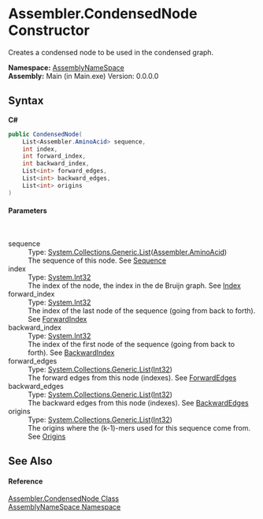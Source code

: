# Assembler.CondensedNode Constructor 
 

Creates a condensed node to be used in the condensed graph.

**Namespace:**&nbsp;<a href="6bcc80ef-5cfd-db5f-1eb2-7297d1c16397">AssemblyNameSpace</a><br />**Assembly:**&nbsp;Main (in Main.exe) Version: 0.0.0.0

## Syntax

**C#**<br />
``` C#
public CondensedNode(
	List<Assembler.AminoAcid> sequence,
	int index,
	int forward_index,
	int backward_index,
	List<int> forward_edges,
	List<int> backward_edges,
	List<int> origins
)
```


#### Parameters
&nbsp;<dl><dt>sequence</dt><dd>Type: <a href="http://msdn2.microsoft.com/en-us/library/6sh2ey19" target="_blank">System.Collections.Generic.List</a>(<a href="6c08d832-b4a6-5a74-e503-fb03127f8c59">Assembler.AminoAcid</a>)<br />The sequence of this node. See <a href="dbcde038-47c5-df1e-7d61-891b4c7f60df">Sequence</a></dd><dt>index</dt><dd>Type: <a href="http://msdn2.microsoft.com/en-us/library/td2s409d" target="_blank">System.Int32</a><br />The index of the node, the index in the de Bruijn graph. See <a href="b8bf3129-27ae-bc17-c7cf-7a825ea8536b">Index</a></dd><dt>forward_index</dt><dd>Type: <a href="http://msdn2.microsoft.com/en-us/library/td2s409d" target="_blank">System.Int32</a><br />The index of the last node of the sequence (going from back to forth). See <a href="af1b7f87-d5d2-ba9a-d3bf-49f62e746314">ForwardIndex</a></dd><dt>backward_index</dt><dd>Type: <a href="http://msdn2.microsoft.com/en-us/library/td2s409d" target="_blank">System.Int32</a><br />The index of the first node of the sequence (going from back to forth). See <a href="a1bbdfb9-f1ec-fb97-3f60-656e6eff3875">BackwardIndex</a></dd><dt>forward_edges</dt><dd>Type: <a href="http://msdn2.microsoft.com/en-us/library/6sh2ey19" target="_blank">System.Collections.Generic.List</a>(<a href="http://msdn2.microsoft.com/en-us/library/td2s409d" target="_blank">Int32</a>)<br />The forward edges from this node (indexes). See <a href="344edc37-2602-e5dc-3de8-58a2cba2c45b">ForwardEdges</a></dd><dt>backward_edges</dt><dd>Type: <a href="http://msdn2.microsoft.com/en-us/library/6sh2ey19" target="_blank">System.Collections.Generic.List</a>(<a href="http://msdn2.microsoft.com/en-us/library/td2s409d" target="_blank">Int32</a>)<br />The backward edges from this node (indexes). See <a href="3546751c-be0e-043f-961b-3b9f1a87d510">BackwardEdges</a></dd><dt>origins</dt><dd>Type: <a href="http://msdn2.microsoft.com/en-us/library/6sh2ey19" target="_blank">System.Collections.Generic.List</a>(<a href="http://msdn2.microsoft.com/en-us/library/td2s409d" target="_blank">Int32</a>)<br />The origins where the (k-1)-mers used for this sequence come from. See <a href="a52d48bb-5b3c-9b84-7326-b6337c4c0d8b">Origins</a></dd></dl>

## See Also


#### Reference
<a href="ee7b8d32-cc33-4919-d5e1-f783e24e2ca2">Assembler.CondensedNode Class</a><br /><a href="6bcc80ef-5cfd-db5f-1eb2-7297d1c16397">AssemblyNameSpace Namespace</a><br />